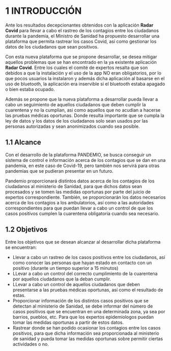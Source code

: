 # 1 INTRODUCCIÓN
Ante los resultados decepcionantes obtenidos con la aplicación **Radar Covid** para llevar a cabo el rastreo de los contagios entre los ciudadanos durante la pandemia, el Ministro de Sanidad ha propuesto desarrollar una plataforma que permita rastrear los casos Covid, así como gestionar los datos de los ciudadanos que sean positivos.

Con esta nueva plataforma que se propone desarrollar, se desea mitigar aquellos problemas que se han encontrado en la ya existente aplicación **Radar Covid**. Entre los cuales el comité de expertos resalta que son debidos a que la instalación y el uso de la app NO eran obligatorios, por lo que pocos usuarios la instalaron y además dicha aplicación al basarse en el uso de bluetooth, la aplicación era inservible si el bluetooth estaba apagado o bien estaba ocupado.

Además se propone que la nueva plataforma a desarrollar pueda llevar a cabo un seguimiento de aquellos ciudadanos que deben cumplir la cuarentena y no la cumplian, asi como aquellos que no acudian a hacerse las pruebas médicas oportunas. Donde resulta importante que se cumpla la ley de datos y los datos de los ciudadanos solo sean usados por las personas autorizadas y sean anonimizados cuando sea posible.

## 1.1 Alcance
Con el desarrollo de la plataforma PANDEMIO, se busca conseguir un sistema de control e información acerca de los contagios que se dan en una pandemia, en este caso de Covid-19, pero también nos servirá para otras pandemias que se pudieran presentar en un futuro.

Pandemio proporcionará distintos datos acerca de los contagios de los ciudadanos al ministerio de Sanidad, para que dichos datos sean procesados y se tomen las medidas oportunas por parte del juicio de expertos correspondiente. También, se proporcionarán los datos necesarios acerca de los contagios a los ambulatorios, así como a las autoridades correspondientes para que puedan llevar a cabo un control de que los casos positivos cumplen la cuarentena obligatoria cuando sea necesario.

## 1.2 Objetivos
Entre los objetivos que se desean alcanzar al desarrollar dicha plataforma se encuentran:

- Llevar a cabo un rastreo de los casos positivos entre los ciudadanos, así como conocer las personas que hayan estado en contacto con un positivo (durante un tiempo superior a 15 minutos)
- LLevar a cabo un control del correcto cumplimiento de la cuarentena por aquellos ciudadanos que la deban cumplir.
- LLevar a cabo un control de aquellos ciudadanos que deben presentarse a las pruebas médicas oportunas, así como el resultado de estas.
- Proporcionar información de los distintos casos positivos que se detectan al ministerio de Sanidad, se debe informar del número de casos positivos que se encuentran en una determinada zona, ya sea por barrios, pueblos, etc. Para que los expertos epidemiologos puedan tomar las medidas oportunas a partir de estos datos.
- Rastrear donde se han podido ocasionar los contagios entre los casos positivos, para que dicha información sea proporcionada al ministerio de sanidad y pueda tomar las medidas oportunas sobre permitir ciertas actividades o no.
